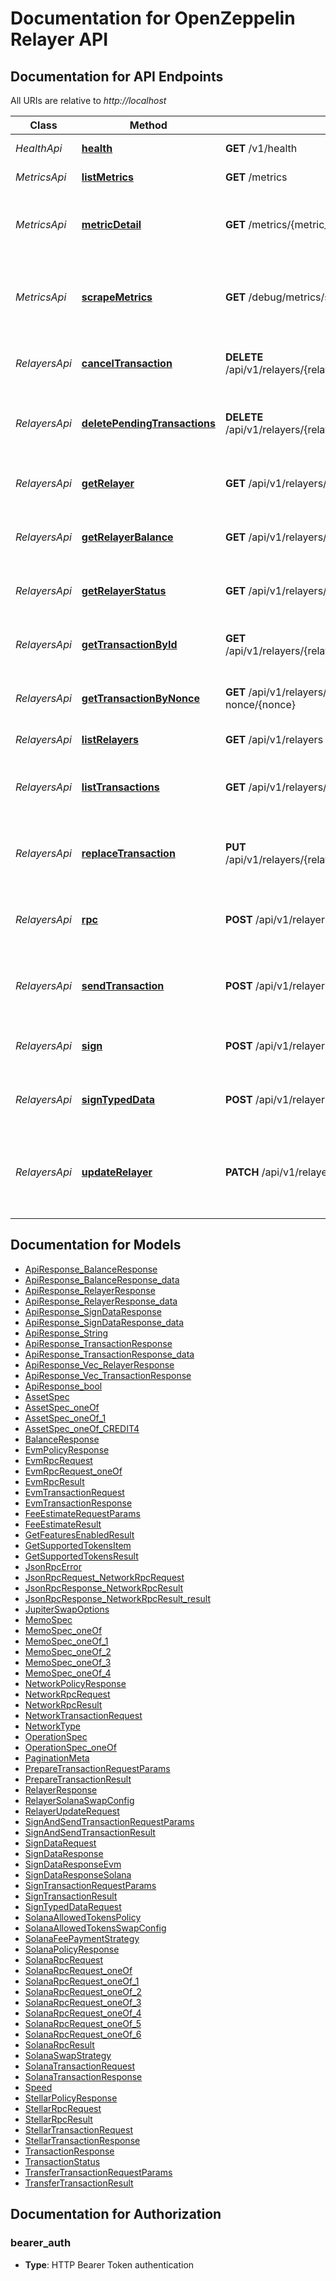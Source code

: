 # Documentation for OpenZeppelin Relayer API

<a name="documentation-for-api-endpoints"></a>
## Documentation for API Endpoints

All URIs are relative to *http://localhost*

| Class | Method | HTTP request | Description |
|------------ | ------------- | ------------- | -------------|
| *HealthApi* | [**health**](Apis/HealthApi.md#health) | **GET** /v1/health | Health routes implementation |
| *MetricsApi* | [**listMetrics**](Apis/MetricsApi.md#listmetrics) | **GET** /metrics | Metrics routes implementation |
*MetricsApi* | [**metricDetail**](Apis/MetricsApi.md#metricdetail) | **GET** /metrics/{metric_name} | Returns the details of a specific metric in plain text format. |
*MetricsApi* | [**scrapeMetrics**](Apis/MetricsApi.md#scrapemetrics) | **GET** /debug/metrics/scrape | Triggers an update of system metrics and returns the result in plain text format. |
| *RelayersApi* | [**cancelTransaction**](Apis/RelayersApi.md#canceltransaction) | **DELETE** /api/v1/relayers/{relayer_id}/transactions/{transaction_id} | Cancels a specific transaction by its ID. |
*RelayersApi* | [**deletePendingTransactions**](Apis/RelayersApi.md#deletependingtransactions) | **DELETE** /api/v1/relayers/{relayer_id}/transactions/pending | Deletes all pending transactions for a specific relayer. |
*RelayersApi* | [**getRelayer**](Apis/RelayersApi.md#getrelayer) | **GET** /api/v1/relayers/{relayer_id} | Retrieves details of a specific relayer by ID. |
*RelayersApi* | [**getRelayerBalance**](Apis/RelayersApi.md#getrelayerbalance) | **GET** /api/v1/relayers/{relayer_id}/balance | Retrieves the balance of a specific relayer. |
*RelayersApi* | [**getRelayerStatus**](Apis/RelayersApi.md#getrelayerstatus) | **GET** /api/v1/relayers/{relayer_id}/status | Fetches the current status of a specific relayer. |
*RelayersApi* | [**getTransactionById**](Apis/RelayersApi.md#gettransactionbyid) | **GET** /api/v1/relayers/{relayer_id}/transactions/{transaction_id} | Retrieves a specific transaction by its ID. |
*RelayersApi* | [**getTransactionByNonce**](Apis/RelayersApi.md#gettransactionbynonce) | **GET** /api/v1/relayers/{relayer_id}/transactions/by-nonce/{nonce} | Retrieves a transaction by its nonce value. |
*RelayersApi* | [**listRelayers**](Apis/RelayersApi.md#listrelayers) | **GET** /api/v1/relayers | Relayer routes implementation |
*RelayersApi* | [**listTransactions**](Apis/RelayersApi.md#listtransactions) | **GET** /api/v1/relayers/{relayer_id}/transactions/ | Lists all transactions for a specific relayer with pagination. |
*RelayersApi* | [**replaceTransaction**](Apis/RelayersApi.md#replacetransaction) | **PUT** /api/v1/relayers/{relayer_id}/transactions/{transaction_id} | Replaces a specific transaction with a new one. |
*RelayersApi* | [**rpc**](Apis/RelayersApi.md#rpc) | **POST** /api/v1/relayers/{relayer_id}/rpc | Performs a JSON-RPC call using the specified relayer. |
*RelayersApi* | [**sendTransaction**](Apis/RelayersApi.md#sendtransaction) | **POST** /api/v1/relayers/{relayer_id}/transactions | Sends a transaction through the specified relayer. |
*RelayersApi* | [**sign**](Apis/RelayersApi.md#sign) | **POST** /api/v1/relayers/{relayer_id}/sign | Signs data using the specified relayer. |
*RelayersApi* | [**signTypedData**](Apis/RelayersApi.md#signtypeddata) | **POST** /api/v1/relayers/{relayer_id}/sign-typed-data | Signs typed data using the specified relayer. |
*RelayersApi* | [**updateRelayer**](Apis/RelayersApi.md#updaterelayer) | **PATCH** /api/v1/relayers/{relayer_id} | Updates a relayer's information based on the provided update request. |


<a name="documentation-for-models"></a>
## Documentation for Models

 - [ApiResponse_BalanceResponse](./Models/ApiResponse_BalanceResponse.md)
 - [ApiResponse_BalanceResponse_data](./Models/ApiResponse_BalanceResponse_data.md)
 - [ApiResponse_RelayerResponse](./Models/ApiResponse_RelayerResponse.md)
 - [ApiResponse_RelayerResponse_data](./Models/ApiResponse_RelayerResponse_data.md)
 - [ApiResponse_SignDataResponse](./Models/ApiResponse_SignDataResponse.md)
 - [ApiResponse_SignDataResponse_data](./Models/ApiResponse_SignDataResponse_data.md)
 - [ApiResponse_String](./Models/ApiResponse_String.md)
 - [ApiResponse_TransactionResponse](./Models/ApiResponse_TransactionResponse.md)
 - [ApiResponse_TransactionResponse_data](./Models/ApiResponse_TransactionResponse_data.md)
 - [ApiResponse_Vec_RelayerResponse](./Models/ApiResponse_Vec_RelayerResponse.md)
 - [ApiResponse_Vec_TransactionResponse](./Models/ApiResponse_Vec_TransactionResponse.md)
 - [ApiResponse_bool](./Models/ApiResponse_bool.md)
 - [AssetSpec](./Models/AssetSpec.md)
 - [AssetSpec_oneOf](./Models/AssetSpec_oneOf.md)
 - [AssetSpec_oneOf_1](./Models/AssetSpec_oneOf_1.md)
 - [AssetSpec_oneOf_CREDIT4](./Models/AssetSpec_oneOf_CREDIT4.md)
 - [BalanceResponse](./Models/BalanceResponse.md)
 - [EvmPolicyResponse](./Models/EvmPolicyResponse.md)
 - [EvmRpcRequest](./Models/EvmRpcRequest.md)
 - [EvmRpcRequest_oneOf](./Models/EvmRpcRequest_oneOf.md)
 - [EvmRpcResult](./Models/EvmRpcResult.md)
 - [EvmTransactionRequest](./Models/EvmTransactionRequest.md)
 - [EvmTransactionResponse](./Models/EvmTransactionResponse.md)
 - [FeeEstimateRequestParams](./Models/FeeEstimateRequestParams.md)
 - [FeeEstimateResult](./Models/FeeEstimateResult.md)
 - [GetFeaturesEnabledResult](./Models/GetFeaturesEnabledResult.md)
 - [GetSupportedTokensItem](./Models/GetSupportedTokensItem.md)
 - [GetSupportedTokensResult](./Models/GetSupportedTokensResult.md)
 - [JsonRpcError](./Models/JsonRpcError.md)
 - [JsonRpcRequest_NetworkRpcRequest](./Models/JsonRpcRequest_NetworkRpcRequest.md)
 - [JsonRpcResponse_NetworkRpcResult](./Models/JsonRpcResponse_NetworkRpcResult.md)
 - [JsonRpcResponse_NetworkRpcResult_result](./Models/JsonRpcResponse_NetworkRpcResult_result.md)
 - [JupiterSwapOptions](./Models/JupiterSwapOptions.md)
 - [MemoSpec](./Models/MemoSpec.md)
 - [MemoSpec_oneOf](./Models/MemoSpec_oneOf.md)
 - [MemoSpec_oneOf_1](./Models/MemoSpec_oneOf_1.md)
 - [MemoSpec_oneOf_2](./Models/MemoSpec_oneOf_2.md)
 - [MemoSpec_oneOf_3](./Models/MemoSpec_oneOf_3.md)
 - [MemoSpec_oneOf_4](./Models/MemoSpec_oneOf_4.md)
 - [NetworkPolicyResponse](./Models/NetworkPolicyResponse.md)
 - [NetworkRpcRequest](./Models/NetworkRpcRequest.md)
 - [NetworkRpcResult](./Models/NetworkRpcResult.md)
 - [NetworkTransactionRequest](./Models/NetworkTransactionRequest.md)
 - [NetworkType](./Models/NetworkType.md)
 - [OperationSpec](./Models/OperationSpec.md)
 - [OperationSpec_oneOf](./Models/OperationSpec_oneOf.md)
 - [PaginationMeta](./Models/PaginationMeta.md)
 - [PrepareTransactionRequestParams](./Models/PrepareTransactionRequestParams.md)
 - [PrepareTransactionResult](./Models/PrepareTransactionResult.md)
 - [RelayerResponse](./Models/RelayerResponse.md)
 - [RelayerSolanaSwapConfig](./Models/RelayerSolanaSwapConfig.md)
 - [RelayerUpdateRequest](./Models/RelayerUpdateRequest.md)
 - [SignAndSendTransactionRequestParams](./Models/SignAndSendTransactionRequestParams.md)
 - [SignAndSendTransactionResult](./Models/SignAndSendTransactionResult.md)
 - [SignDataRequest](./Models/SignDataRequest.md)
 - [SignDataResponse](./Models/SignDataResponse.md)
 - [SignDataResponseEvm](./Models/SignDataResponseEvm.md)
 - [SignDataResponseSolana](./Models/SignDataResponseSolana.md)
 - [SignTransactionRequestParams](./Models/SignTransactionRequestParams.md)
 - [SignTransactionResult](./Models/SignTransactionResult.md)
 - [SignTypedDataRequest](./Models/SignTypedDataRequest.md)
 - [SolanaAllowedTokensPolicy](./Models/SolanaAllowedTokensPolicy.md)
 - [SolanaAllowedTokensSwapConfig](./Models/SolanaAllowedTokensSwapConfig.md)
 - [SolanaFeePaymentStrategy](./Models/SolanaFeePaymentStrategy.md)
 - [SolanaPolicyResponse](./Models/SolanaPolicyResponse.md)
 - [SolanaRpcRequest](./Models/SolanaRpcRequest.md)
 - [SolanaRpcRequest_oneOf](./Models/SolanaRpcRequest_oneOf.md)
 - [SolanaRpcRequest_oneOf_1](./Models/SolanaRpcRequest_oneOf_1.md)
 - [SolanaRpcRequest_oneOf_2](./Models/SolanaRpcRequest_oneOf_2.md)
 - [SolanaRpcRequest_oneOf_3](./Models/SolanaRpcRequest_oneOf_3.md)
 - [SolanaRpcRequest_oneOf_4](./Models/SolanaRpcRequest_oneOf_4.md)
 - [SolanaRpcRequest_oneOf_5](./Models/SolanaRpcRequest_oneOf_5.md)
 - [SolanaRpcRequest_oneOf_6](./Models/SolanaRpcRequest_oneOf_6.md)
 - [SolanaRpcResult](./Models/SolanaRpcResult.md)
 - [SolanaSwapStrategy](./Models/SolanaSwapStrategy.md)
 - [SolanaTransactionRequest](./Models/SolanaTransactionRequest.md)
 - [SolanaTransactionResponse](./Models/SolanaTransactionResponse.md)
 - [Speed](./Models/Speed.md)
 - [StellarPolicyResponse](./Models/StellarPolicyResponse.md)
 - [StellarRpcRequest](./Models/StellarRpcRequest.md)
 - [StellarRpcResult](./Models/StellarRpcResult.md)
 - [StellarTransactionRequest](./Models/StellarTransactionRequest.md)
 - [StellarTransactionResponse](./Models/StellarTransactionResponse.md)
 - [TransactionResponse](./Models/TransactionResponse.md)
 - [TransactionStatus](./Models/TransactionStatus.md)
 - [TransferTransactionRequestParams](./Models/TransferTransactionRequestParams.md)
 - [TransferTransactionResult](./Models/TransferTransactionResult.md)


<a name="documentation-for-authorization"></a>
## Documentation for Authorization

<a name="bearer_auth"></a>
### bearer_auth

- **Type**: HTTP Bearer Token authentication

